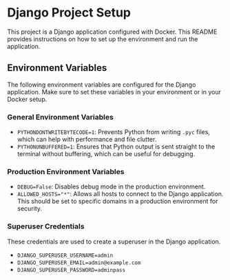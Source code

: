 # Django Project Setup

This project is a Django application configured with Docker. This README provides instructions on how to set up the environment and run the application.

## Environment Variables

The following environment variables are configured for the Django application. Make sure to set these variables in your environment or in your Docker setup.

### General Environment Variables

- `PYTHONDONTWRITEBYTECODE=1`: Prevents Python from writing `.pyc` files, which can help with performance and file clutter.
- `PYTHONUNBUFFERED=1`: Ensures that Python output is sent straight to the terminal without buffering, which can be useful for debugging.

### Production Environment Variables

- `DEBUG=False`: Disables debug mode in the production environment.
- `ALLOWED_HOSTS="*"`: Allows all hosts to connect to the Django application. This should be set to specific domains in a production environment for security.

### Superuser Credentials

These credentials are used to create a superuser in the Django application. 

- `DJANGO_SUPERUSER_USERNAME=admin`
- `DJANGO_SUPERUSER_EMAIL=admin@example.com`
- `DJANGO_SUPERUSER_PASSWORD=adminpass`

